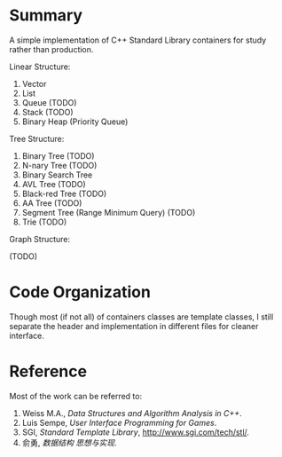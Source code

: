 Summary
==

A simple implementation of C++ Standard Library containers for study rather than 
production. 

Linear Structure:

1. Vector
2. List
3. Queue (TODO)
4. Stack (TODO)
5. Binary Heap (Priority Queue)

Tree Structure:

1. Binary Tree (TODO)
2. N-nary Tree (TODO)
3. Binary Search Tree
4. AVL Tree (TODO)
5. Black-red Tree (TODO)
6. AA Tree (TODO)
7. Segment Tree (Range Minimum Query) (TODO)
8. Trie (TODO)

Graph Structure:

(TODO)

Code Organization
==

Though most (if not all) of containers classes are template classes, I still
separate the header and implementation in different files for cleaner interface.

Reference
==

Most of the work can
be referred to:

1. Weiss M.A., *Data Structures and Algorithm Analysis in C++*.
2. Luis Sempe, *User Interface Programming for Games*.
3. SGI, *Standard Template Library*, http://www.sgi.com/tech/stl/.
4. 俞勇, *数据结构 思想与实现*.
